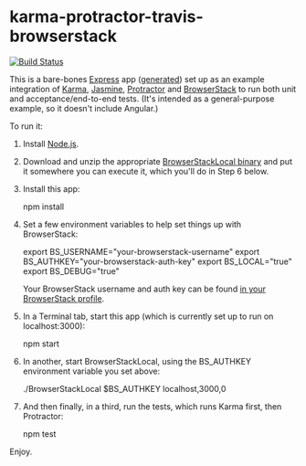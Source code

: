 # karma-protractor-travis-browserstack

[![Build Status](https://travis-ci.org/cnunciato/karma-protractor-browserstack-example.svg?branch=master)](https://travis-ci.org/cnunciato/karma-protractor-travis-browserstack.svg?branch=master)

This is a bare-bones [Express](http://expressjs.com/) app ([generated](http://expressjs.com/starter/generator.html)) 
set up as an example integration of [Karma](http://karma-runner.github.io/0.12/index.html), 
[Jasmine](http://jasmine.github.io/), [Protractor](https://angular.github.io/protractor)
and [BrowserStack](http://browserstack.com) to run both unit and acceptance/end-to-end 
tests. (It's intended as a general-purpose example, so it doesn't include Angular.) 

To run it:

  1. Install [Node.js](https://nodejs.org/).

  2. Download and unzip the appropriate [BrowserStackLocal binary](https://www.browserstack.com/local-testing)
     and put it somewhere you can execute it, which you'll do in Step 6 below.
  
  3. Install this app:

        npm install

  4.  Set a few environment variables to help set things up with BrowserStack:

        export BS_USERNAME="your-browserstack-username"
        export BS_AUTHKEY="your-browserstack-auth-key"
        export BS_LOCAL="true"
        export BS_DEBUG="true"

      Your BrowserStack username and auth key can be found [in your BrowserStack profile](https://www.browserstack.com/accounts/automate).

  5. In a Terminal tab, start this app (which is currently set up to run on localhost:3000):

        npm start

  6. In another, start BrowserStackLocal, using the BS_AUTHKEY environment variable 
     you set above:

        ./BrowserStackLocal $BS_AUTHKEY localhost,3000,0

  7. And then finally, in a third, run the tests, which runs Karma first, then Protractor:

        npm test

Enjoy.
